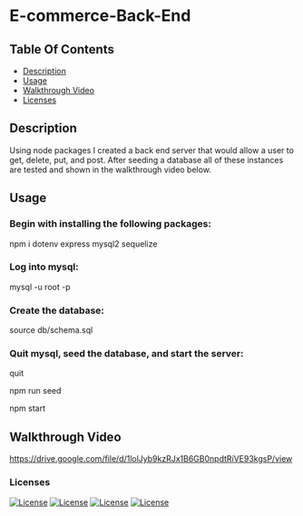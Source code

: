 # E-commerce-Back-End

## Table Of Contents

- [Description](#description)
- [Usage](#usage)
- [Walkthrough Video](#walkthrough-video)
- [Licenses](#licenses)

## Description

Using node packages I created a back end server that would allow a user to get, delete, put, and post. After seeding a database all of these instances are tested and shown in the walkthrough video below.

## Usage

### Begin with installing the following packages:

npm i dotenv express mysql2 sequelize

### Log into mysql:

mysql -u root -p

### Create the database:

source db/schema.sql

### Quit mysql, seed the database, and start the server:

quit

npm run seed

npm start

## Walkthrough Video 

https://drive.google.com/file/d/1lolJyb9kzRJx1B6GB0npdtRiVE93kgsP/view

### Licenses
[![License](https://img.shields.io/badge/License-Express-orange.svg)](https://opensource.org/licenses/Express)
[![License](https://img.shields.io/badge/License-Sequelize-green.svg)](https://opensource.org/licenses/Sequelize)
[![License](https://img.shields.io/badge/License-mysql12-blue.svg)](https://opensource.org/licenses/mysql12)
[![License](https://img.shields.io/badge/License-dotenv-blue.svg)](https://opensource.org/licenses/dotenv)

